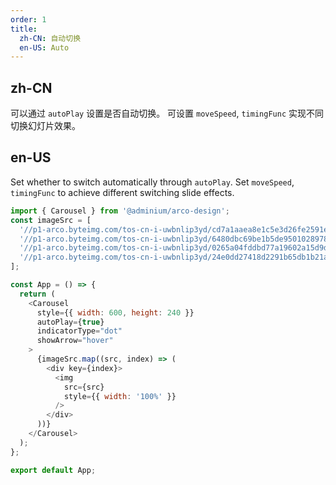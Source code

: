```yaml
---
order: 1
title:
  zh-CN: 自动切换
  en-US: Auto
---
```


## zh-CN

可以通过 `autoPlay` 设置是否自动切换。
可设置 `moveSpeed`, `timingFunc` 实现不同切换幻灯片效果。

## en-US

Set whether to switch automatically through `autoPlay`.
Set `moveSpeed`, `timingFunc` to achieve different switching slide effects.

```js
import { Carousel } from '@adminium/arco-design';
const imageSrc = [
  '//p1-arco.byteimg.com/tos-cn-i-uwbnlip3yd/cd7a1aaea8e1c5e3d26fe2591e561798.png~tplv-uwbnlip3yd-webp.webp',
  '//p1-arco.byteimg.com/tos-cn-i-uwbnlip3yd/6480dbc69be1b5de95010289787d64f1.png~tplv-uwbnlip3yd-webp.webp',
  '//p1-arco.byteimg.com/tos-cn-i-uwbnlip3yd/0265a04fddbd77a19602a15d9d55d797.png~tplv-uwbnlip3yd-webp.webp',
  '//p1-arco.byteimg.com/tos-cn-i-uwbnlip3yd/24e0dd27418d2291b65db1b21aa62254.png~tplv-uwbnlip3yd-webp.webp',
];

const App = () => {
  return (
    <Carousel
      style={{ width: 600, height: 240 }}
      autoPlay={true}
      indicatorType="dot"
      showArrow="hover"
    >
      {imageSrc.map((src, index) => (
        <div key={index}>
          <img
            src={src}
            style={{ width: '100%' }}
          />
        </div>
      ))}
    </Carousel>
  );
};

export default App;
```
